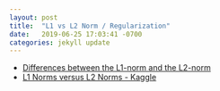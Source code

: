 ```yaml
---
layout: post
title:  "L1 vs L2 Norm / Regularization"
date:   2019-06-25 17:03:41 -0700
categories: jekyll update
---
```

- [Differences between the L1-norm and the L2-norm](http://www.chioka.in/differences-between-the-l1-norm-and-the-l2-norm-least-absolute-deviations-and-least-squares/)
- [L1 Norms versus L2 Norms - Kaggle](https://www.kaggle.com/residentmario/l1-norms-versus-l2-norms)

